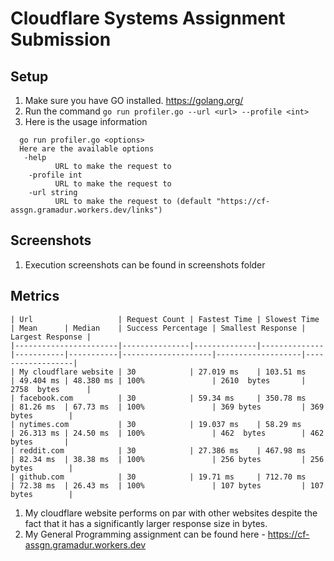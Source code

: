 # Cloudflare Systems Assignment Submission

## Setup
1. Make sure you have GO installed. https://golang.org/
2. Run the command `go run profiler.go --url <url> --profile <int>`
3. Here is the usage information
  ```
    go run profiler.go <options> 
    Here are the available options
     -help 
        	URL to make the request to
      -profile int
        	URL to make the request to
      -url string
        	URL to make the request to (default "https://cf-assgn.gramadur.workers.dev/links")

  ```
## Screenshots
1. Execution screenshots can be found in screenshots folder

## Metrics 

 ```
| Url                   | Request Count | Fastest Time | Slowest Time | Mean      | Median    | Success Percentage | Smallest Response | Largest Response |
|-----------------------|---------------|--------------|--------------|-----------|-----------|--------------------|-------------------|------------------|
| My cloudflare website | 30            | 27.019 ms    | 103.51 ms    | 49.404 ms | 48.380 ms | 100%               | 2610  bytes       | 2758  bytes      |
| facebook.com          | 30            | 59.34 ms     | 350.78 ms    | 81.26 ms  | 67.73 ms  | 100%               | 369 bytes         | 369 bytes        |
| nytimes.com           | 30            | 19.037 ms    | 58.29 ms     | 26.313 ms | 24.50 ms  | 100%               | 462  bytes        | 462  bytes       |
| reddit.com            | 30            | 27.386 ms    | 467.98 ms    | 82.34 ms  | 38.38 ms  | 100%               | 256 bytes         | 256 bytes        |
| github.com            | 30            | 19.71 ms     | 712.70 ms    | 72.38 ms  | 26.43 ms  | 100%               | 107 bytes         | 107 bytes        |
```
1. My cloudflare website performs on par with other websites despite the fact that it has a significantly larger response size in bytes.
2. My General Programming assignment can be found here - https://cf-assgn.gramadur.workers.dev